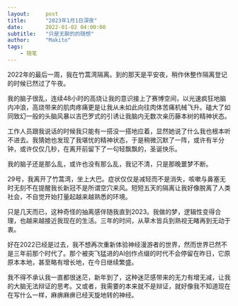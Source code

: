```yaml
---
layout:     post
title:      "2023年1月1日深夜"
date:       2022-01-02 04:00:00
subtitle:   "只是无聊的的随想"
author:     "Makito"
tags:
    - 随笔
---
```

<p>2022年的最后一周，我在竹蒿湾隔离。到的那天是平安夜，稍作休整作隔离登记的时候已然过了午夜。</P>
<p>我的脑子很乱，连续48小时的高烧让我的意识接上了赛博空间，以光速疯狂地脑内冲浪，高烧带来的肌肉疼痛更是让我从未如此向往肉体苦痛机械飞升。磕大了如同致幻一般的头脑风暴以吉巴罗式的引诱让我脑内无数次亲历藤本树的精神状态。</P>
<p>工作人员跟我说话的时候我只能有一搭没一搭地应着，显然她说了什么我也根本听不进去。我猜她也发现了我堪忧的精神状态，于是稍微沉默了一阵，或许有半分钟，或许仅仅几秒，在离开前留下了一句轻飘飘的，圣诞快乐。</P>
<p>我的脑子还是那么乱，或许也没有那么乱，我记不清，只是那晚噩梦不断。</P>
<p>29号，我离开了竹蒿湾，坐上大巴。症状仅仅是减轻而不是消失，咳嗽与鼻塞无时无刻不在提醒我长新冠不是所谓空穴来风。短短五天的隔离让我好像脱离了人类社会，不自觉开始打量起越来越熟悉的环境。</P>
<p>只是几天而已，这种奇怪的抽离感伴随我直到2023。我做的梦，逻辑性变得合理，也越来越接近我现在的生活。三年的时间，从草木皆兵到熟视无睹再到无动于衷。</P>
<p>好在2022已经是过去，我不想再次重新体验神经漫游者的世界，然而世界已然不是三年前那个时代了。那个被突飞猛进的AI创作点缀的时代不会停留在昨日，它原原本本地，甚至略有增长地，在今日继续繁盛。</P>
<p>我不得不承认我一直都很迷茫，新年到了，这种迷茫感带来的无力有增无减，让我的大脑无法辩证的思考。又或者，我需要的本来就不是辩证，就好像我不知道现在在写什么一样，麻痹麻痹已经天旋地转的神经。</P>